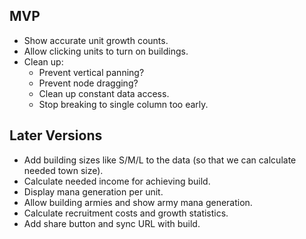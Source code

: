 ## MVP

-   Show accurate unit growth counts.
-   Allow clicking units to turn on buildings.
-   Clean up:
    -   Prevent vertical panning?
    -   Prevent node dragging?
    -   Clean up constant data access.
    -   Stop breaking to single column too early.

## Later Versions

-   Add building sizes like S/M/L to the data
    (so that we can calculate needed town size).
-   Calculate needed income for achieving build.
-   Display mana generation per unit.
-   Allow building armies and show army mana generation.
-   Calculate recruitment costs and growth statistics.
-   Add share button and sync URL with build.
